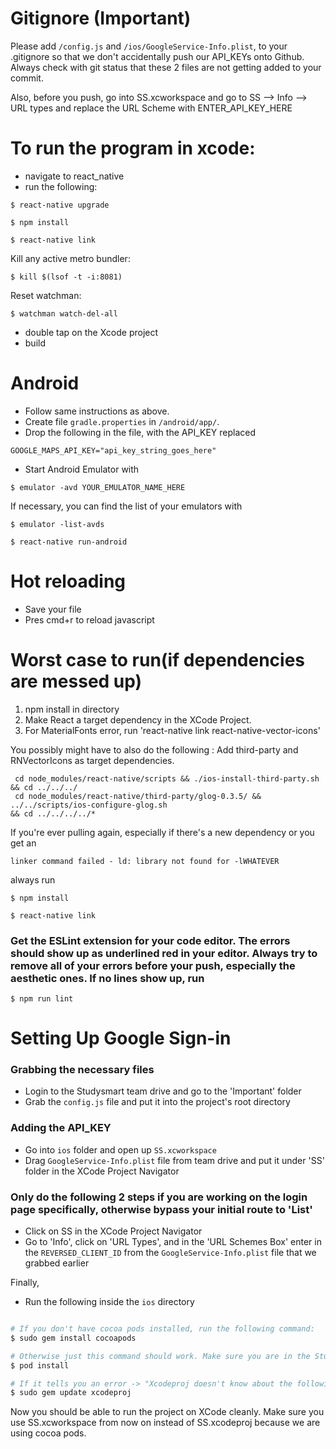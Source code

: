 # Gitignore (Important)
Please add `/config.js` and `/ios/GoogleService-Info.plist`, to your .gitignore so that we don't accidentally push our API_KEYs onto Github. Always check with git status that these 2 files are not getting added to your commit. 

Also, before you push, go into SS.xcworkspace and go to SS --> Info --> URL types and replace the URL Scheme with ENTER_API_KEY_HERE


# To run the program in xcode: 

* navigate to react_native
* run the following:

```
$ react-native upgrade
```
```
$ npm install 
```
```
$ react-native link
```
Kill any active metro bundler:
```
$ kill $(lsof -t -i:8081)
```
Reset watchman:
```
$ watchman watch-del-all
```
* double tap on the Xcode project
* build

# Android

- Follow same instructions as above.
- Create file `gradle.properties` in `/android/app/`.
- Drop the following in the file, with the API_KEY replaced
```
GOOGLE_MAPS_API_KEY="api_key_string_goes_here"
```
- Start Android Emulator with
```
$ emulator -avd YOUR_EMULATOR_NAME_HERE
```
If necessary, you can find the list of your emulators with
```
$ emulator -list-avds
```
```
$ react-native run-android
```

# Hot reloading
* Save your file
* Pres cmd+r to reload javascript

# Worst case to run(if dependencies are messed up)
1. npm install in directory
2. Make React a target dependency in the XCode Project. 
3. For MaterialFonts error, run 'react-native link react-native-vector-icons'

You possibly might have to also do the following : 
Add third-party and RNVectorIcons as target dependencies.
```
 cd node_modules/react-native/scripts && ./ios-install-third-party.sh && cd ../../../
 cd node_modules/react-native/third-party/glog-0.3.5/ && ../../scripts/ios-configure-glog.sh 
&& cd ../../../../*
```
 If you're ever pulling again, especially if there's a new dependency or you get an 
 ```
 linker command failed - ld: library not found for -lWHATEVER
 ```
 always run 
 ```
$ npm install 
```
```
$ react-native link
```
### Get the ESLint extension for your code editor. The errors should show up as underlined red in your editor. Always try to remove all of your errors before your push, especially the aesthetic ones. If no lines show up, run
```
$ npm run lint 
```

# Setting Up Google Sign-in

### Grabbing the necessary files

* Login to the Studysmart team drive and go to the 'Important' folder
* Grab the `config.js` file and put it into the project's root directory

### Adding the API_KEY

* Go into `ios` folder and open up `SS.xcworkspace` 
* Drag `GoogleService-Info.plist` file from team drive and put it under 'SS' folder in the XCode Project Navigator
### Only do the following 2 steps if you are working on the login page specifically, otherwise bypass your initial route to 'List'
* Click on SS in the XCode Project Navigator 
* Go to 'Info', click on 'URL Types', and in the 'URL Schemes Box' enter in the `REVERSED_CLIENT_ID` from the `GoogleService-Info.plist` file that we grabbed earlier


Finally,
* Run the following inside the `ios` directory

```bash

# If you don't have cocoa pods installed, run the following command:
$ sudo gem install cocoapods
```
```bash
# Otherwise just this command should work. Make sure you are in the Studysmart_react_native/ios/ directory 
$ pod install    
```
```bash
# If it tells you an error -> "Xcodeproj doesn't know about the following attributes {"inputFileListPaths"=>[], "outputFileListPaths"=>[]} for the 'PBXShellScriptBuildPhase' isa."  Run the following before pod install. 
$ sudo gem update xcodeproj     
```

Now you should be able to run the project on XCode cleanly. Make sure you use SS.xcworkspace from now on instead of SS.xcodeproj because we are using cocoa pods.
